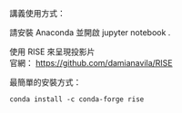 

講義使用方式：

請安裝 Anaconda 並開啟 jupyter notebook .

使用 RISE 來呈現投影片  
官網： https://github.com/damianavila/RISE  

最簡單的安裝方式：  
    
    conda install -c conda-forge rise
    


